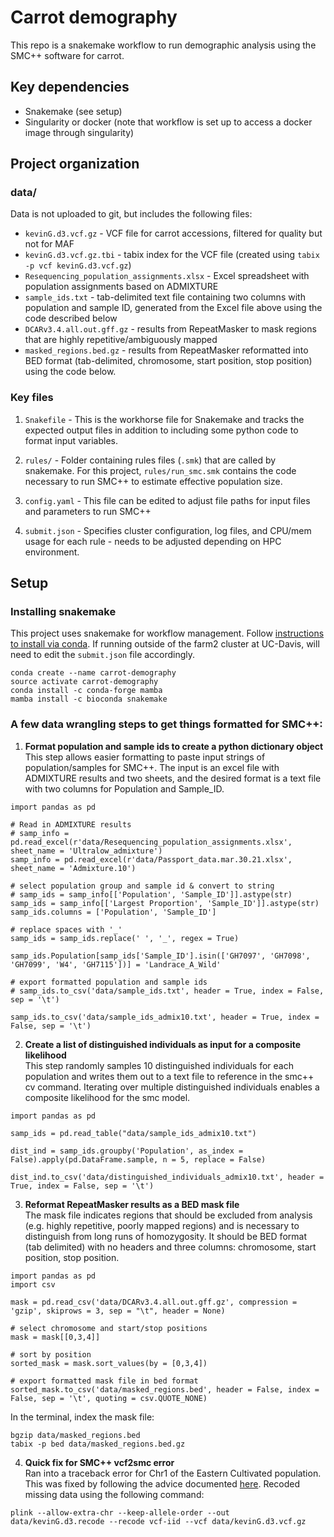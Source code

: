 # Carrot demography

This repo is a snakemake workflow to run demographic analysis using the SMC++ software for carrot.

## Key dependencies
* Snakemake (see setup)
* Singularity or docker (note that workflow is set up to access a docker image through singularity)

## Project organization

### data/
Data is not uploaded to git, but includes the following files:
* `kevinG.d3.vcf.gz` - VCF file for carrot accessions, filtered for quality but not for MAF  
* `kevinG.d3.vcf.gz.tbi` - tabix index for the VCF file (created using `tabix -p vcf kevinG.d3.vcf.gz`)  
* `Resequencing_population_assignments.xlsx` - Excel spreadsheet with population assignments based on ADMIXTURE
* `sample_ids.txt` - tab-delimited text file containing two columns with population and sample ID, generated from the Excel file above using the code described below  
* `DCARv3.4.all.out.gff.gz` - results from RepeatMasker to mask regions that are highly repetitive/ambiguously mapped  
* `masked_regions.bed.gz` - results from RepeatMasker reformatted into BED format (tab-delimited, chromosome, start position, stop position) using the code below.

### Key files

1. `Snakefile` - This is the workhorse file for Snakemake and tracks the expected output files in addition to including some python code to format input variables.

1. `rules/` - Folder containing rules files (`.smk`) that are called by snakemake. For this project, `rules/run_smc.smk` contains the code necessary to run SMC++ to estimate effective population size.  

1. `config.yaml` - This file can be edited to adjust file paths for input files and parameters to run SMC++

1. `submit.json` - Specifies cluster configuration, log files, and CPU/mem usage for each rule - needs to be adjusted depending on HPC environment.

## Setup

### Installing snakemake
This project uses snakemake for workflow management. Follow [instructions to install via conda](https://snakemake.readthedocs.io/en/stable/getting_started/installation.html). If running outside of the farm2 cluster at UC-Davis, will need to edit the `submit.json` file accordingly.

```
conda create --name carrot-demography
source activate carrot-demography
conda install -c conda-forge mamba
mamba install -c bioconda snakemake
```

### A few data wrangling steps to get things formatted for SMC++:

1. **Format population and sample ids to create a python dictionary object**  
This step allows easier formatting to paste input strings of population/samples for SMC++. The input is an excel file with ADMIXTURE results and two sheets, and the desired format is a text file with two columns for Population and Sample_ID.

```
import pandas as pd

# Read in ADMIXTURE results
# samp_info = pd.read_excel(r'data/Resequencing_population_assignments.xlsx', sheet_name = 'Ultralow_admixture')
samp_info = pd.read_excel(r'data/Passport_data.mar.30.21.xlsx', sheet_name = 'Admixture.10')

# select population group and sample id & convert to string
# samp_ids = samp_info[['Population', 'Sample_ID']].astype(str)
samp_ids = samp_info[['Largest Proportion', 'Sample_ID']].astype(str)
samp_ids.columns = ['Population', 'Sample_ID']

# replace spaces with '_'
samp_ids = samp_ids.replace(' ', '_', regex = True)

samp_ids.Population[samp_ids['Sample_ID'].isin(['GH7097', 'GH7098', 'GH7099', 'W4', 'GH7115'])] = 'Landrace_A_Wild'

# export formatted population and sample ids
# samp_ids.to_csv('data/sample_ids.txt', header = True, index = False, sep = '\t')

samp_ids.to_csv('data/sample_ids_admix10.txt', header = True, index = False, sep = '\t')
```

2. **Create a list of distinguished individuals as input for a composite likelihood**  
This step randomly samples 10 distinguished individuals for each population and writes them out to a text file to reference in the smc++ cv command. Iterating over multiple distinguished individuals enables a composite likelihood for the smc model.

```
import pandas as pd

samp_ids = pd.read_table("data/sample_ids_admix10.txt")

dist_ind = samp_ids.groupby('Population', as_index = False).apply(pd.DataFrame.sample, n = 5, replace = False)

dist_ind.to_csv('data/distinguished_individuals_admix10.txt', header = True, index = False, sep = '\t')
```

3. **Reformat RepeatMasker results as a BED mask file**  
The mask file indicates regions that should be excluded from analysis (e.g. highly repetitive, poorly mapped regions) and is necessary to distinguish from long runs of homozygosity. It should be BED format (tab delimited) with no headers and three columns: chromosome, start position, stop position.

```
import pandas as pd
import csv

mask = pd.read_csv('data/DCARv3.4.all.out.gff.gz', compression = 'gzip', skiprows = 3, sep = "\t", header = None)

# select chromosome and start/stop positions
mask = mask[[0,3,4]]

# sort by position
sorted_mask = mask.sort_values(by = [0,3,4])

# export formatted mask file in bed format
sorted_mask.to_csv('data/masked_regions.bed', header = False, index = False, sep = '\t', quoting = csv.QUOTE_NONE)

```

In the terminal, index the mask file:
```
bgzip data/masked_regions.bed
tabix -p bed data/masked_regions.bed.gz
```

4. **Quick fix for SMC++ vcf2smc error**  
Ran into a traceback error for Chr1 of the Eastern Cultivated population. This was fixed by following the advice documented [here](https://github.com/popgenmethods/smcpp/issues/167). Recoded missing data using the following command:

```
plink --allow-extra-chr --keep-allele-order --out data/kevinG.d3.recode --recode vcf-iid --vcf data/kevinG.d3.vcf.gz
```
